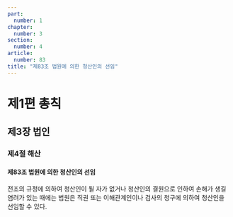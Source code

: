 ```yaml
---
part:
  number: 1
chapter:
  number: 3
section:
  number: 4
article:
  number: 83
title: "제83조 법원에 의한 청산인의 선임"
---
```


# 제1편 총칙

## 제3장 법인

### 제4절 해산

#### 제83조 법원에 의한 청산인의 선임

전조의 규정에 의하여 청산인이 될 자가 없거나 청산인의 결원으로 인하여 손해가 생길 염려가 있는 때에는 법원은 직권 또는 이해관계인이나 검사의 청구에 의하여 청산인을 선임할 수 있다.
